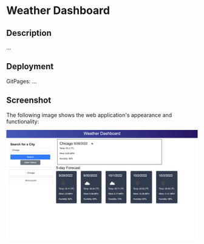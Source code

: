 # Weather Dashboard

## Description

...

## Deployment

GitPages: ...

## Screenshot

The following image shows the web application's appearance and functionality:

![Screen shot of page](/assets/images/screenshot.png)
